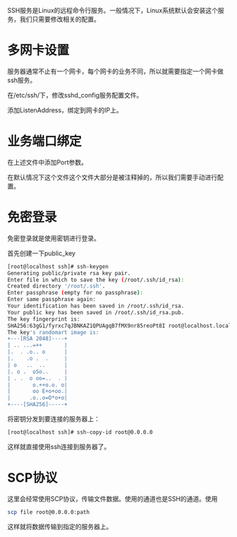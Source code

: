 SSH服务是Linux的远程命令行服务。一般情况下，Linux系统默认会安装这个服务，我们只需要修改相关的配置。

# 多网卡设置

服务器通常不止有一个网卡，每个网卡的业务不同，所以就需要指定一个网卡做ssh服务。

在/etc/ssh/下，修改sshd_config服务配置文件。

添加ListenAddress，绑定到网卡的IP上。

# 业务端口绑定

在上述文件中添加Port参数。

在默认情况下这个文件这个文件大部分是被注释掉的，所以我们需要手动进行配置。

# 免密登录

免密登录就是使用密钥进行登录。

首先创建一下public_key
```bash
[root@localhost ssh]# ssh-keygen 
Generating public/private rsa key pair.
Enter file in which to save the key (/root/.ssh/id_rsa): 
Created directory '/root/.ssh'.
Enter passphrase (empty for no passphrase): 
Enter same passphrase again: 
Your identification has been saved in /root/.ssh/id_rsa.
Your public key has been saved in /root/.ssh/id_rsa.pub.
The key fingerprint is:
SHA256:63gG1/fyrxc7qJBNKAZ1QPUAgqB7fMX9nr85reoPt8I root@localhost.localdomain
The key's randomart image is:
+---[RSA 2048]----+
| .. ...=++       |
|.  . .o.. o      |
|.    .o .  .     |
| o   ..  ..      |
|. o .  oSo..     |
| . .  o oo=..  . |
|       o.++o.o. o|
|       oo E+o+oo.|
|      .o..o=O*o+o|
+----[SHA256]-----+
```

将密钥分发到要连接的服务器上：

```bash
[root@localhost ssh]# ssh-copy-id root@0.0.0.0
```

这样就直接使用ssh连接到服务器了。

# SCP协议

这里会经常使用SCP协议，传输文件数据。使用的通道也是SSH的通道。使用

```bash
scp file root@0.0.0.0:path
```

这样就将数据传输到指定的服务器上。